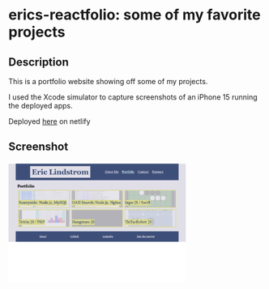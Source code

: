 # erics-reactfolio: some of my favorite projects

## Description

This is a portfolio website showing off some of my projects.

I used the Xcode simulator to capture screenshots of an iPhone 15 running the deployed apps.

Deployed [here](#) on netlify

## Screenshot

<img src="./screenshot.png" width="350px">

